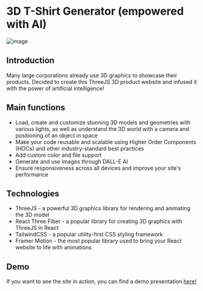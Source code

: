 # 3D T-Shirt Generator (empowered with AI)
![image](https://github.com/GiaxUp/tshirt-generator/assets/40038797/6a6a40f8-0fa7-4a73-9e19-e23028184c85)

## Introduction
Many large corporations already use 3D graphics to showcase their products. Decided to create this ThreeJS 3D product website and infused it with the power of artificial intelligence! 
 
## Main functions
- Load, create and customize stunning 3D models and geometries with various lights, as well as understand the 3D world with a camera and positioning of an object in space
- Make your code reusable and scalable using Higher Order Components (HOCs) and other industry-standard best practices
- Add custom color and file support
- Generate and use images through DALL-E AI
- Ensure responsiveness across all devices and improve your site's performance

## Technologies
- ThreeJS - a powerful 3D graphics library for rendering and animating the 3D model
- React Three Fiber - a popular library for creating 3D graphics with ThreeJS in React
- TailwindCSS - a popular utility-first CSS styling framework
- Framer Motion - the most popular library used to bring your React website to life with animations

## Demo
If you want to see the site in action, you can find a demo presentation <a href="https://www.youtube.com/watch?v=Qrk8w1z6PXw" target="_blank">here!</a>


